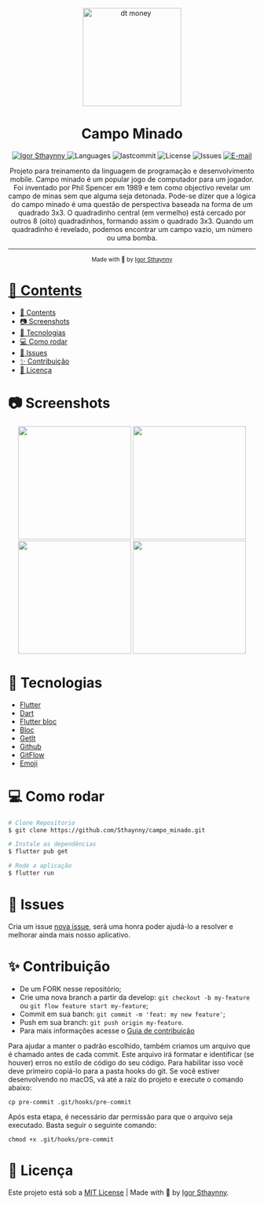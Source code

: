 <p align="center">
   <img src="https://image.winudf.com/v2/image1/bWluZHdhcmUubWluZWdhbWVzX2ljb25fMTU1NDYyMjYwOV8wNzg/icon.png?w=170&fakeurl=1" alt="dt money" width="200"/>
</p>

<h1 align="center">Campo Minado</h1>

<p align="center">
   <a href="https://www.linkedin.com/in/igor-sthaynny/">
      <img alt="Igor Sthaynny" src="https://img.shields.io/badge/-Sthaynny-5965e0?style=flat&logo=Linkedin&logoColor=white"/>
   </a>
  <img alt="Languages" src="https://img.shields.io/github/languages/count/Sthaynny/campo_minado?color=%235963C5" />
  <img alt="lastcommit" src="https://img.shields.io/github/last-commit/Sthaynny/campo_minado?color=%235761C3" />
  <img alt="License" src="https://img.shields.io/github/license/Sthaynny/campo_minado?color=%235E69D7" />
  <img alt="Issues" src="https://img.shields.io/github/issues/Sthaynny/campo_minado?color=%235965E0">
  <a href="mailto:igorsthaynny@gmail.com">
   <img alt="E-mail" src="https://img.shields.io/badge/-igorsthaynny%40gmail.com-%23525DCB" />
  </a>
</p>

<p align="center">
Projeto para treinamento da linguagem de programação e desenvolvimento mobile.
Campo minado é um popular jogo de computador para um jogador. Foi inventado por Phil Spencer em 1989 e tem como objectivo revelar um campo de minas sem que alguma seja detonada.
Pode-se dizer que a lógica do campo minado é uma questão de perspectiva baseada na forma de um quadrado 3x3. O quadradinho central (em vermelho) está cercado por outros 8 (oito) quadradinhos, formando assim o quadrado 3x3. Quando um quadradinho é revelado, podemos encontrar um campo vazio, um número ou uma bomba.
</p>

<hr />

<div align="center">
  <sub> Made with 💖 by
    <a href="https://github.com/Sthaynny">Igor Sthaynny
  </sub>
</div>

# 📌 Contents

- [📌 Contents](#-contents)
- [:camera: Screenshots](#camera-screenshots)
- [:rocket: Tecnologias](#rocket-tecnologias)
- [:computer: Como rodar](#computer-como-rodar)
- [:bug: Issues](#bug-issues)
- [:sparkles: Contribuição](#sparkles-contribuição)
- [:page_facing_up: Licença](#page_facing_up-licença)

# :camera: Screenshots
<div align="center">
   <img src="https://user-images.githubusercontent.com/66264766/173155322-f3c7329a-06fd-4493-b894-e4bcb6bf4636.png" width="230"/>
   <img src="https://user-images.githubusercontent.com/66264766/173155332-5db7c929-cc85-4a7b-a602-77b786f0ffa2.png" width="230"/>
   <img src="https://user-images.githubusercontent.com/66264766/173155335-352384a2-1c30-43b0-a845-dbdb8a965994.png" width="230"/>
   <img src="https://user-images.githubusercontent.com/66264766/173155345-27be3e00-c82f-4f1e-9133-85494ca01da9.png" width="230"/>

</div>


# :rocket: Tecnologias

- [Flutter](https://flutter.dev/)
- [Dart](https://pub.dev/)
- [Flutter bloc](https://pub.dev/packages/flutter_bloc)
- [Bloc](https://pub.dev/packages/bloc)
- [GetIt](https://pub.dev/packages/get_it)
- [Github](https://github.com)
- [GitFlow](https://www.atlassian.com/br/git/tutorials/comparing-workflows/gitflow-workflow)
- [Emoji](https://gist.github.com/rxaviers/7360908)

# :computer: Como rodar

```bash
# Clone Repositorio
$ git clone https://github.com/Sthaynny/campo_minado.git

# Instale as dependências
$ flutter pub get

# Rode a aplicação
$ flutter run
```

# :bug: Issues

Cria um issue <a href="https://github.com/Sthaynny/campo_minado/issues">nova issue</a>, será uma honra poder ajudá-lo a resolver e melhorar ainda mais nosso aplicativo.

# :sparkles: Contribuição

- De um FORK nesse repositório;
- Crie uma nova branch a partir da develop: `git checkout -b my-feature` ou `git flow feature start my-feature`;
- Commit em sua banch: `git commit -m 'feat: my new feature'`;
- Push em sua branch: `git push origin my-feature`.
- Para mais informações acesse o [Guia de contribuição](https://github.com/Sthaynny/campo_minado/blob/main/.github/contributing.md)
  
Para ajudar a manter o padrão escolhido, também criamos um arquivo que é chamado antes de cada commit. Este arquivo irá formatar e identificar (se houver) erros no estilo de código do seu código. Para habilitar isso você deve primeiro copiá-lo para a pasta hooks do git. Se você estiver desenvolvendo no macOS, vá até a raiz do projeto e execute o comando abaixo:

```
cp pre-commit .git/hooks/pre-commit
```

Após esta etapa, é necessário dar permissão para que o arquivo seja executado. Basta seguir o seguinte comando:

```
chmod +x .git/hooks/pre-commit
```


# :page_facing_up: Licença

Este projeto está sob a [MIT License](./LICENSE) |
Made with 💖 by [Igor Sthaynny](https://www.linkedin.com/in/igor-sthaynny/).     

     